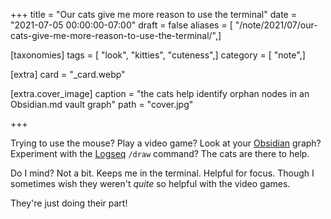 +++
title = "Our cats give me more reason to use the terminal"
date = "2021-07-05 00:00:00-07:00"
draft = false
aliases = [ "/note/2021/07/our-cats-give-me-more-reason-to-use-the-terminal/",]

[taxonomies]
tags = [ "look", "kitties", "cuteness",]
category = [ "note",]

[extra]
card = "_card.webp"

[extra.cover_image]
caption = "the cats help identify orphan nodes in an Obsidian.md vault graph"
path = "cover.jpg"

+++

[Obsidian]: https://obsidian.md/
[Logseq]: https://logseq.com/

Trying to use the mouse? Play a video game? Look at your [Obsidian][] graph?
Experiment with the [Logseq][] `/draw` command? The cats are there to help.

Do I mind? Not a bit. Keeps me in the terminal. Helpful for focus. Though I
sometimes wish they weren't  *quite* so helpful with the video games.

They're just doing their part!